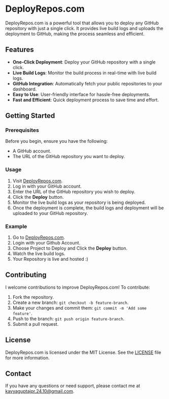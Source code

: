 # DeployRepos.com

DeployRepos.com is a powerful tool that allows you to deploy any GitHub repository with just a single click. It provides live build logs and uploads the deployment to GitHub, making the process seamless and efficient.

## Features

- **One-Click Deployment**: Deploy your GitHub repository with a single click.
- **Live Build Logs**: Monitor the build process in real-time with live build logs.
- **GitHub Integration**: Automatically fetch your public repositories to your dashboard.
- **Easy to Use**: User-friendly interface for hassle-free deployments.
- **Fast and Efficient**: Quick deployment process to save time and effort.

## Getting Started

### Prerequisites

Before you begin, ensure you have the following:

- A GitHub account.
- The URL of the GitHub repository you want to deploy.

### Usage

1. Visit [DeployRepos.com](https://www.deployrepos.com).
2. Log in with your GitHub account.
3. Enter the URL of the GitHub repository you wish to deploy.
4. Click the **Deploy** button.
5. Monitor the live build logs as your repository is being deployed.
6. Once the deployment is complete, the build logs and deployment will be uploaded to your GitHub repository.

### Example

1. Go to [DeployRepos.com](https://www.deployrepos.com).
2. Login with your Github Account.
3. Choose Project to Deploy and Click the **Deploy** button.
4. Watch the live build logs.
5. Your Repository is live and hosted :)

## Contributing

I welcome contributions to improve DeployRepos.com! To contribute:

1. Fork the repository.
2. Create a new branch: `git checkout -b feature-branch`.
3. Make your changes and commit them: `git commit -m 'Add some feature'`.
4. Push to the branch: `git push origin feature-branch`.
5. Submit a pull request.

## License

DeployRepos.com is licensed under the MIT License. See the [LICENSE](LICENSE) file for more information.

## Contact

If you have any questions or need support, please contact me at [kavyaguptajpr.24.10@gmail.com](mailto:kavyaguptajpr.24.10@gmail.com).
